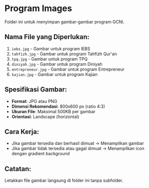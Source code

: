 # Program Images

Folder ini untuk menyimpan gambar-gambar program GCNI.

## Nama File yang Diperlukan:

1. `iebs.jpg` - Gambar untuk program IEBS
2. `tahfizh.jpg` - Gambar untuk program Tahfizh Qur'an
3. `tpq.jpg` - Gambar untuk program TPQ
4. `diniyah.jpg` - Gambar untuk program Diniyah
5. `entrepreneur.jpg` - Gambar untuk program Entrepreneur
6. `kajian.jpg` - Gambar untuk program Kajian

## Spesifikasi Gambar:

- **Format**: JPG atau PNG
- **Dimensi Rekomendasi**: 800x600 px (ratio 4:3)
- **Ukuran File**: Maksimal 500KB per gambar
- **Orientasi**: Landscape (horizontal)

## Cara Kerja:

- Jika gambar tersedia dan berhasil dimuat → Menampilkan gambar
- Jika gambar tidak tersedia atau gagal dimuat → Menampilkan icon dengan gradient background

## Catatan:

Letakkan file gambar langsung di folder ini tanpa subfolder.
